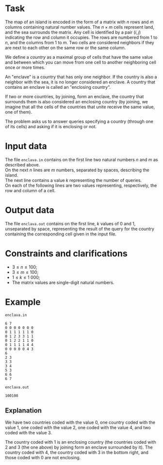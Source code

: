 # Task

The map of an island is encoded in the form of a matrix with $n$ rows and $m$ columns containing natural number values. The $n \times m$ cells represent land, and the sea surrounds the matrix. Any cell is identified by a pair $(i,j)$ indicating the row and column it occupies. The rows are numbered from $1$ to $n$, and the columns from $1$ to $m$. Two cells are considered neighbors if they are next to each other on the same row or the same column.

We define a *country* as a maximal group of cells that have the same value and between which you can move from one cell to another neighboring cell once or more times.

An "enclave" is a country that has only one neighbor. If the country is also a neighbor with the sea, it is no longer considered an enclave. A country that contains an enclave is called an "enclosing country".

If two or more countries, by joining, form an enclave, the country that surrounds them is also considered an enclosing country (by joining, we imagine that all the cells of the countries that unite receive the same value, one of them).

The problem asks us to answer queries specifying a country (through one of its cells) and asking if it is enclosing or not.

# Input data

The file `enclava.in` contains on the first line two natural numbers $n$ and $m$ as described above.  
On the next $n$ lines are $m$ numbers, separated by spaces, describing the island.  
The next line contains a value $k$ representing the number of queries.  
On each of the following lines are two values representing, respectively, the row and column of a cell.

# Output data

The file `enclava.out` contains on the first line, $k$ values of $0$ and $1$, unseparated by space, representing the result of the query for the country containing the corresponding cell given in the input file.

# Constraints and clarifications

* $3 \leq n \leq 100$;
* $3 \leq m \leq 100$;
* $1 \leq k \leq 1 \ 000$;
* The matrix values are single-digit natural numbers.

# Example

`enclava.in`
```
6 7
0 0 0 0 0 0 0
0 1 1 1 1 1 0
0 1 2 3 3 1 1
0 1 2 2 1 1 0
0 1 1 1 1 4 4
0 0 0 0 0 4 3
6
2 3
3 3
3 4
5 3
6 6
6 7
```

`enclava.out`
```
100100
```

## Explanation

We have two countries coded with the value $0$, one country coded with the value $1$, one coded with the value $2$, one coded with the value $4$, and two coded with the value $3$.

The country coded with $1$ is an enclosing country (the countries coded with $2$ and $3$ (the one above) by joining form an enclave surrounded by it). The country coded with $4$, the country coded with $3$ in the bottom right, and those coded with $0$ are not enclosing.